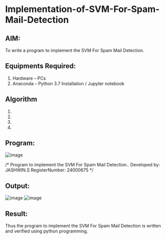 # Implementation-of-SVM-For-Spam-Mail-Detection

## AIM:
To write a program to implement the SVM For Spam Mail Detection.

## Equipments Required:
1. Hardware – PCs
2. Anaconda – Python 3.7 Installation / Jupyter notebook

## Algorithm
1. 
2. 
3. 
4. 

## Program:
![image](https://github.com/user-attachments/assets/8cff1f73-3e46-44aa-9242-d99a975cb8b0)

/*
Program to implement the SVM For Spam Mail Detection..
Developed by: JASHWIN.S
RegisterNumber:  24000675
*/


## Output:
![image](https://github.com/user-attachments/assets/31200845-c5af-474e-a755-b948edc3cbae)
![image](https://github.com/user-attachments/assets/0b98d116-6b48-498c-88e0-413f4043f5e7)




## Result:
Thus the program to implement the SVM For Spam Mail Detection is written and verified using python programming.
